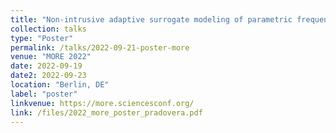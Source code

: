```yaml
---
title: "Non-intrusive adaptive surrogate modeling of parametric frequency-response problems"
collection: talks
type: "Poster"
permalink: /talks/2022-09-21-poster-more
venue: "MORE 2022"
date: 2022-09-19
date2: 2022-09-23
location: "Berlin, DE"
label: "poster"
linkvenue: https://more.sciencesconf.org/
link: /files/2022_more_poster_pradovera.pdf
---
```

